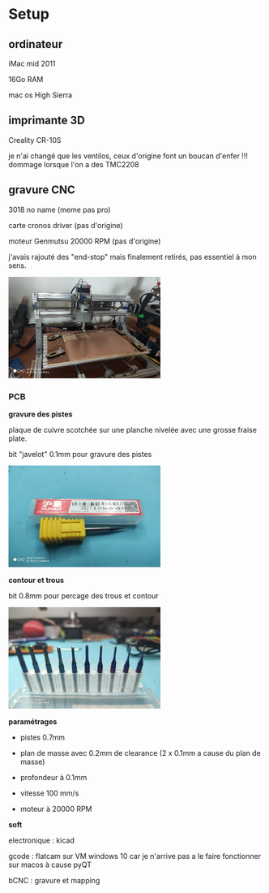 # Setup

## ordinateur

iMac mid 2011

16Go RAM 

mac os High Sierra



## imprimante 3D

Creality CR-10S

je n'ai changé que les ventilos, ceux d'origine font un boucan d'enfer !!! dommage lorsque l'on a des TMC2208 


## gravure CNC

3018 no name (meme pas pro)

carte cronos driver (pas d'origine)

moteur Genmutsu 20000 RPM (pas d'origine)

j'avais rajouté des "end-stop" mais finalement retirés, pas essentiel à mon sens.

<img src="/images/IMG_20210129_123342.jpg" alt="CNC 3018" title="CNC 3018" width="300" height="200" />


### PCB

**gravure des pistes**

plaque de cuivre scotchée sur une planche nivelée avec une grosse fraise plate.

bit "javelot" 0.1mm pour gravure des pistes

<img src="/images/IMG_20210129_123117.jpg" alt="bit javelot 0.1mm" title="bit javelot 0.1mm" width="300" height="200" />


**contour et trous**

bit 0.8mm pour percage des trous et contour

<img src="/images/IMG_20210129_123231.jpg" alt="bit bleu 0.1mm" title="bit 0.8mm" width="300" height="200" />


**paramétrages**

- pistes 0.7mm

- plan de masse avec 0.2mm de clearance (2 x 0.1mm a cause du plan de masse)

- profondeur à 0.1mm

- vitesse 100 mm/s

- moteur à 20000 RPM

**soft**

electronique : kicad 

gcode : flatcam sur VM windows 10 car je n'arrive pas a le faire fonctionner sur macos à cause pyQT

bCNC : gravure et mapping




